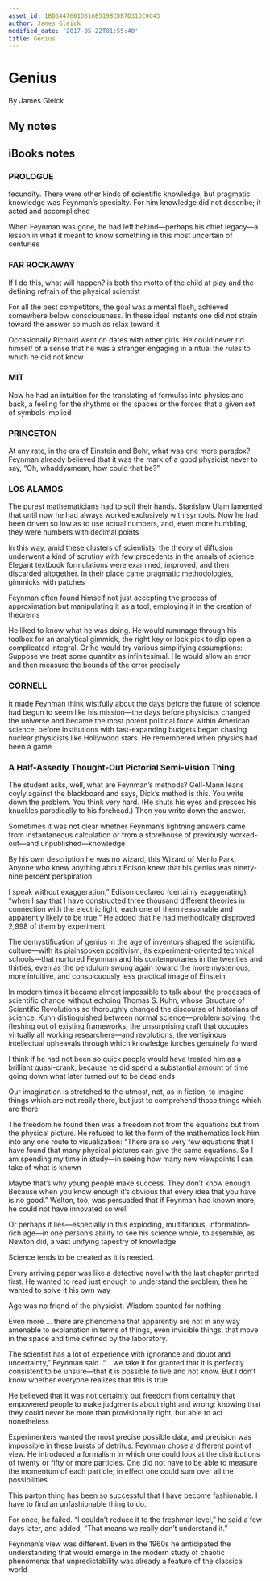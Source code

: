 ```yaml
---
asset_id: 1BD3447661D816E519BCDB7D31DC0C43
author: James Gleick
modified_date: '2017-05-22T01:55:40'
title: Genius
---
```


# Genius

By James Gleick

## My notes <a name="my_notes_dont_delete"></a>



## iBooks notes <a name="ibooks_notes_dont_delete"></a>

### PROLOGUE

fecundity.
There were other kinds of scientific knowledge, but pragmatic knowledge was Feynman’s specialty. For him knowledge did not describe; it acted and accomplished

When Feynman was gone, he had left behind—perhaps his chief legacy—a lesson in what it meant to know something in this most uncertain of centuries

### FAR ROCKAWAY

If I do this, what will happen? is both the motto of the child at play and the defining refrain of the physical scientist

For all the best competitors, the goal was a mental flash, achieved somewhere below consciousness. In these ideal instants one did not strain toward the answer so much as relax toward it

Occasionally Richard went on dates with other girls. He could never rid himself of a sense that he was a stranger engaging in a ritual the rules to which he did not know

### MIT

Now he had an intuition for the translating of formulas into physics and back, a feeling for the rhythms or the spaces or the forces that a given set of symbols implied

### PRINCETON

At any rate, in the era of Einstein and Bohr, what was one more paradox? Feynman already believed that it was the mark of a good physicist never to say, “Oh, whaddyamean, how could that be?”

### LOS ALAMOS

The purest mathematicians had to soil their hands. Stanislaw Ulam lamented that until now he had always worked exclusively with symbols. Now he had been driven so low as to use actual numbers, and, even more humbling, they were numbers with decimal points

In this way, amid these clusters of scientists, the theory of diffusion underwent a kind of scrutiny with few precedents in the annals of science. Elegant textbook formulations were examined, improved, and then discarded altogether. In their place came pragmatic methodologies, gimmicks with patches

Feynman often found himself not just accepting the process of approximation but manipulating it as a tool, employing it in the creation of theorems

He liked to know what he was doing. He would rummage through his toolbox for an analytical gimmick, the right key or lock pick to slip open a complicated integral. Or he would try various simplifying assumptions: Suppose we treat some quantity as infinitesimal. He would allow an error and then measure the bounds of the error precisely

### CORNELL

It made Feynman think wistfully about the days before the future of science had begun to seem like his mission—the days before physicists changed the universe and became the most potent political force within American science, before institutions with fast-expanding budgets began chasing nuclear physicists like Hollywood stars. He remembered when physics had been a game

### A Half-Assedly Thought-Out Pictorial Semi-Vision Thing

The student asks, well, what are Feynman’s methods? Gell-Mann leans coyly against the blackboard and says, Dick’s method is this. You write down the problem. You think very hard. (He shuts his eyes and presses his knuckles parodically to his forehead.) Then you write down the answer.

Sometimes it was not clear whether Feynman’s lightning answers came from instantaneous calculation or from a storehouse of previously worked-out—and unpublished—knowledge

By his own description he was no wizard, this Wizard of Menlo Park. Anyone who knew anything about Edison knew that his genius was ninety-nine percent perspiration

I speak without exaggeration,” Edison declared (certainly exaggerating), “when I say that I have constructed three thousand different theories in connection with the electric light, each one of them reasonable and apparently likely to be true.” He added that he had methodically disproved 2,998 of them by experiment

The demystification of genius in the age of inventors shaped the scientific culture—with its plainspoken positivism, its experiment-oriented technical schools—that nurtured Feynman and his contemporaries in the twenties and thirties, even as the pendulum swung again toward the more mysterious, more intuitive, and conspicuously less practical image of Einstein

In modern times it became almost impossible to talk about the processes of scientific change without echoing Thomas S. Kuhn, whose Structure of Scientific Revolutions so thoroughly changed the discourse of historians of science. Kuhn distinguished between normal science—problem solving, the fleshing out of existing frameworks, the unsurprising craft that occupies virtually all working researchers—and revolutions, the vertiginous intellectual upheavals through which knowledge lurches genuinely forward

I think if he had not been so quick people would have treated him as a brilliant quasi-crank, because he did spend a substantial amount of time going down what later turned out to be dead ends

Our imagination is stretched to the utmost, not, as in fiction, to imagine things which are not really there, but just to comprehend those things which are there

The freedom he found then was a freedom not from the equations but from the physical picture. He refused to let the form of the mathematics lock him into any one route to visualization: “There are so very few equations that I have found that many physical pictures can give the same equations. So I am spending my time in study—in seeing how many new viewpoints I can take of what is known

Maybe that’s why young people make success. They don’t know enough. Because when you know enough it’s obvious that every idea that you have is no good.” Welton, too, was persuaded that if Feynman had known more, he could not have innovated so well

Or perhaps it lies—especially in this exploding, multifarious, information-rich age—in one person’s ability to see his science whole, to assemble, as Newton did, a vast unifying tapestry of knowledge

Science tends to be created as it is needed.

Every arriving paper was like a detective novel with the last chapter printed first. He wanted to read just enough to understand the problem; then he wanted to solve it his own way

Age was no friend of the physicist. Wisdom counted for nothing

Even more … there are phenomena that apparently are not in any way amenable to explanation in terms of things, even invisible things, that move in the space and time defined by the laboratory.

The scientist has a lot of experience with ignorance and doubt and uncertainty,” Feynman said. “… we take it for granted that it is perfectly consistent to be unsure—that it is possible to live and not know. But I don’t know whether everyone realizes that this is true

He believed that it was not certainty but freedom from certainty that empowered people to make judgments about right and wrong: knowing that they could never be more than provisionally right, but able to act nonetheless

Experimenters wanted the most precise possible data, and precision was impossible in these bursts of detritus. Feynman chose a different point of view. He introduced a formalism in which one could look at the distributions of twenty or fifty or more particles. One did not have to be able to measure the momentum of each particle; in effect one could sum over all the possibilities

This parton thing has been so successful that I have become fashionable. I have to find an unfashionable thing to do.

For once, he failed. “I couldn’t reduce it to the freshman level,” he said a few days later, and added, “That means we really don’t understand it.”

Feynman’s view was different. Even in the 1960s he anticipated the understanding that would emerge in the modern study of chaotic phenomena: that unpredictability was already a feature of the classical world